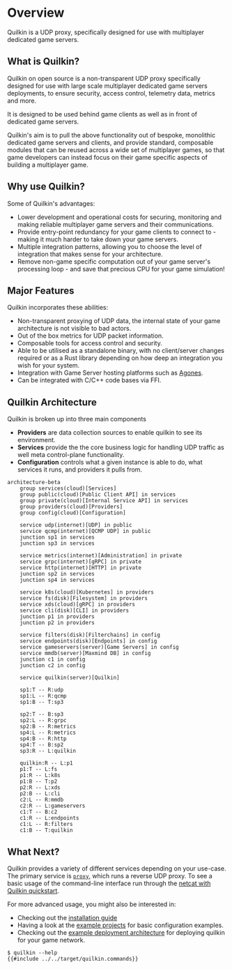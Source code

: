 # Overview

Quilkin is a UDP proxy, specifically designed for use with multiplayer dedicated game servers.

## What is Quilkin?

Quilkin on open source is a non-transparent UDP proxy specifically designed for use with large scale multiplayer
dedicated game servers deployments, to ensure security, access control, telemetry data, metrics and more.

It is designed to be used behind game clients as well as in front of dedicated game servers.

Quilkin's aim is to pull the above functionality out of bespoke, monolithic dedicated game servers and clients, and
provide standard, composable modules that can be reused across a wide set of multiplayer games, so that game
developers can instead focus on their game specific aspects of building a multiplayer game.

## Why use Quilkin?

Some of Quilkin's advantages:

* Lower development and operational costs for securing, monitoring and making reliable multiplayer game servers and
  their communications.
* Provide entry-point redundancy for your game clients to connect to - making it much harder to take down your game
  servers.
* Multiple integration patterns, allowing you to choose the level of integration that makes sense for your
  architecture.
* Remove non-game specific computation out of your game server's processing loop - and save that precious CPU for
  your game simulation!

## Major Features

Quilkin incorporates these abilities:

* Non-transparent proxying of UDP data, the internal state of your game architecture is not visible to bad actors.
* Out of the box metrics for UDP packet information.
* Composable tools for access control and security.
* Able to be utilised as a standalone binary, with no client/server changes required or as a Rust library
  depending on how deep an integration you wish for your system.
* Integration with Game Server hosting platforms such as [Agones](https://agones.dev).
* Can be integrated with C/C++ code bases via FFI.

## Quilkin Architecture

Quilkin is broken up into three main components

* **Providers** are data collection sources to enable quilkin to see its environment.
* **Services** provide the the core business logic for handling UDP traffic as well meta control-plane functionality.
* **Configuration** controls what a given instance is able to do, what services it runs, and providers it pulls from.

```mermaid
architecture-beta
    group services(cloud)[Services]
    group public(cloud)[Public Client API] in services
    group private(cloud)[Internal Service API] in services
    group providers(cloud)[Providers]
    group config(cloud)[Configuration]

    service udp(internet)[UDP] in public
    service qcmp(internet)[QCMP UDP] in public
    junction sp1 in services
    junction sp3 in services

    service metrics(internet)[Administration] in private
    service grpc(internet)[gRPC] in private
    service http(internet)[HTTP] in private
    junction sp2 in services
    junction sp4 in services

    service k8s(cloud)[Kubernetes] in providers
    service fs(disk)[Filesystem] in providers
    service xds(cloud)[gRPC] in providers
    service cli(disk)[CLI] in providers
    junction p1 in providers
    junction p2 in providers

    service filters(disk)[Filterchains] in config
    service endpoints(disk)[Endpoints] in config
    service gameservers(server)[Game Servers] in config
    service mmdb(server)[Maxmind DB] in config
    junction c1 in config
    junction c2 in config

    service quilkin(server)[Quilkin]

    sp1:T -- R:udp
    sp1:L -- R:qcmp
    sp1:B -- T:sp3

    sp2:T -- B:sp3
    sp2:L -- R:grpc
    sp2:B -- R:metrics
    sp4:L -- R:metrics
    sp4:B -- R:http
    sp4:T -- B:sp2
    sp3:R -- L:quilkin

    quilkin:R -- L:p1
    p1:T -- L:fs
    p1:R -- L:k8s
    p1:B -- T:p2
    p2:R -- L:xds
    p2:B -- L:cli
    c2:L -- R:mmdb
    c2:R -- L:gameservers
    c1:T -- B:c2
    c1:R -- L:endpoints
    c1:L -- R:filters
    c1:B -- T:quilkin
```

## What Next?

Quilkin provides a variety of different services depending on your use-case.
The primary service is [`proxy`](./services/proxy.md), which runs a reverse UDP
proxy. To see a basic usage of the command-line interface run through the
[netcat with Quilkin quickstart](./deployment/quickstarts/netcat.md). 

For more advanced usage, you might also be interested in:

* Checking out the [installation guide](./installation.md)
* Having a look at the [example projects](https://github.com/EmbarkStudios/quilkin/blob/{{GITHUB_REF_NAME}}/examples) for basic configuration examples.
* Checking out the [example deployment architecture](./deployment/examples.md)
  for deploying quilkin for your game network.


```shell
$ quilkin --help
{{#include ../../target/quilkin.commands}}
```

[log-docs]: https://docs.rs/env_logger/0.9.0/env_logger/#enabling-logging
